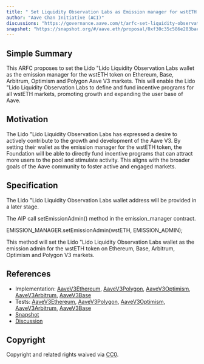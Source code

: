 ```yaml
---
title: " Set Liquidity Observation Labs as Emission manager for wstETH on V3 markets"
author: "Aave Chan Initiative (ACI)"
discussions: "https://governance.aave.com/t/arfc-set-liquidity-observation-labs-as-emission-manager-for-wsteth-on-v3-markets/16479"
snapshot: "https://snapshot.org/#/aave.eth/proposal/0xf30c35c586e283bae81fe1c22bd4b3cfc7f6da37bde19ac9e633414f28dc9e74"
---
```


## Simple Summary

This ARFC proposes to set the Lido "Lido Liquidity Observation Labs wallet as the emission manager for the wstETH token on Ethereum, Base, Arbitrum, Optimism and Polygon Aave V3 markets. This will enable the Lido "Lido Liquidity Observation Labs to define and fund incentive programs for all wstETH markets, promoting growth and expanding the user base of Aave.

## Motivation

The Lido "Lido Liquidity Observation Labs has expressed a desire to actively contribute to the growth and development of the Aave V3. By setting their wallet as the emission manager for the wstETH token, the Foundation will be able to directly fund incentive programs that can attract more users to the pool and stimulate activity. This aligns with the broader goals of the Aave community to foster active and engaged markets.

## Specification

The Lido "Lido Liquidity Observation Labs wallet address will be provided in a later stage.

The AIP call setEmissionAdmin() method in the emission_manager contract.

EMISSION_MANAGER.setEmissionAdmin(wstETH, EMISSION_ADMIN);

This method will set the Lido "Lido Liquidity Observation Labs wallet as the emission admin for the wstETH token on Ethereum, Base, Arbitrum, Optimism and Polygon V3 markets.

## References

- Implementation: [AaveV3Ethereum](https://github.com/bgd-labs/aave-proposals-v3/blob/main/src/20240206_Multi_SetLiquidityObservationLabsAsEmissionManagerForWstETHOnV3Markets/AaveV3Ethereum_SetLiquidityObservationLabsAsEmissionManagerForWstETHOnV3Markets_20240206.sol), [AaveV3Polygon](https://github.com/bgd-labs/aave-proposals-v3/blob/main/src/20240206_Multi_SetLiquidityObservationLabsAsEmissionManagerForWstETHOnV3Markets/AaveV3Polygon_SetLiquidityObservationLabsAsEmissionManagerForWstETHOnV3Markets_20240206.sol), [AaveV3Optimism](https://github.com/bgd-labs/aave-proposals-v3/blob/main/src/20240206_Multi_SetLiquidityObservationLabsAsEmissionManagerForWstETHOnV3Markets/AaveV3Optimism_SetLiquidityObservationLabsAsEmissionManagerForWstETHOnV3Markets_20240206.sol), [AaveV3Arbitrum](https://github.com/bgd-labs/aave-proposals-v3/blob/main/src/20240206_Multi_SetLiquidityObservationLabsAsEmissionManagerForWstETHOnV3Markets/AaveV3Arbitrum_SetLiquidityObservationLabsAsEmissionManagerForWstETHOnV3Markets_20240206.sol), [AaveV3Base](https://github.com/bgd-labs/aave-proposals-v3/blob/main/src/20240206_Multi_SetLiquidityObservationLabsAsEmissionManagerForWstETHOnV3Markets/AaveV3Base_SetLiquidityObservationLabsAsEmissionManagerForWstETHOnV3Markets_20240206.sol)
- Tests: [AaveV3Ethereum](https://github.com/bgd-labs/aave-proposals-v3/blob/main/src/20240206_Multi_SetLiquidityObservationLabsAsEmissionManagerForWstETHOnV3Markets/AaveV3Ethereum_SetLiquidityObservationLabsAsEmissionManagerForWstETHOnV3Markets_20240206.t.sol), [AaveV3Polygon](https://github.com/bgd-labs/aave-proposals-v3/blob/main/src/20240206_Multi_SetLiquidityObservationLabsAsEmissionManagerForWstETHOnV3Markets/AaveV3Polygon_SetLiquidityObservationLabsAsEmissionManagerForWstETHOnV3Markets_20240206.t.sol), [AaveV3Optimism](https://github.com/bgd-labs/aave-proposals-v3/blob/main/src/20240206_Multi_SetLiquidityObservationLabsAsEmissionManagerForWstETHOnV3Markets/AaveV3Optimism_SetLiquidityObservationLabsAsEmissionManagerForWstETHOnV3Markets_20240206.t.sol), [AaveV3Arbitrum](https://github.com/bgd-labs/aave-proposals-v3/blob/main/src/20240206_Multi_SetLiquidityObservationLabsAsEmissionManagerForWstETHOnV3Markets/AaveV3Arbitrum_SetLiquidityObservationLabsAsEmissionManagerForWstETHOnV3Markets_20240206.t.sol), [AaveV3Base](https://github.com/bgd-labs/aave-proposals-v3/blob/main/src/20240206_Multi_SetLiquidityObservationLabsAsEmissionManagerForWstETHOnV3Markets/AaveV3Base_SetLiquidityObservationLabsAsEmissionManagerForWstETHOnV3Markets_20240206.t.sol)
- [Snapshot](https://snapshot.org/#/aave.eth/proposal/0xf30c35c586e283bae81fe1c22bd4b3cfc7f6da37bde19ac9e633414f28dc9e74)
- [Discussion](https://governance.aave.com/t/arfc-set-liquidity-observation-labs-as-emission-manager-for-wsteth-on-v3-markets/16479)

## Copyright

Copyright and related rights waived via [CC0](https://creativecommons.org/publicdomain/zero/1.0/).
